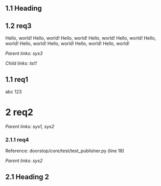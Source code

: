## 1.1 Heading

## 1.2 req3

Hello, world! Hello, world! Hello, world! Hello, world! Hello, world! Hello, world! Hello, world! Hello, world! Hello, world! Hello, world!

*Parent links: sys3*

*Child links: tst1*

## 1.1 req1

abc 123

# 2 req2

*Parent links: sys1, sys2*

### 2.1.1 req4

Reference: doorstop/core/test/test_publisher.py (line 18)

*Parent links: sys2*

## 2.1 Heading 2


